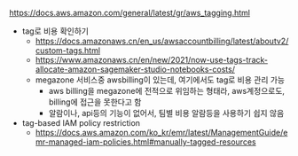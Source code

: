 https://docs.aws.amazon.com/general/latest/gr/aws_tagging.html
- tag로 비용 확인하기
  - https://docs.amazonaws.cn/en_us/awsaccountbilling/latest/aboutv2/custom-tags.html
  - https://www.amazonaws.cn/en/new/2021/now-use-tags-track-allocate-amazon-sagemaker-studio-notebooks-costs/
  - megazone 서비스중 awsbilling이 있는데, 여기에서도 tag로 비용 관리 가능
    - aws billing을 megazone에 전적으로 위임하는 형태라, aws계정으로도, billing에 접근을 못한다고 함
    - 알람이나, api등의 기능이 없어서, 팀별 비용 알람등을 사용하기 쉽지 않음
- tag-based IAM policy restriction
  - https://docs.aws.amazon.com/ko_kr/emr/latest/ManagementGuide/emr-managed-iam-policies.html#manually-tagged-resources